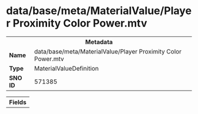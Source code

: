 <h1>data/base/meta/MaterialValue/Player Proximity Color Power.mtv</h1><table><tr><th colspan="100%">Metadata</th></tr><tr><td><b>Name</b></td><td>data/base/meta/MaterialValue/Player Proximity Color Power.mtv</td></tr><tr><td><b>Type</b></td><td>MaterialValueDefinition</td></tr><tr><td><b>SNO ID</b></td><td>571385</td></tr></table>

<table><tr><th colspan="100%">Fields</th></tr></table>

